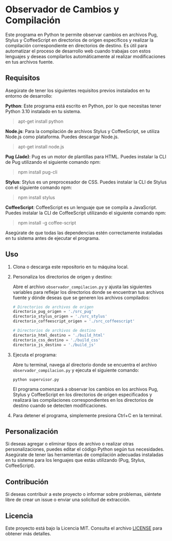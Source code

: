 # Observador de Cambios y Compilación

Este programa en Python te permite observar cambios en archivos Pug, Stylus y CoffeeScript en directorios de origen específicos y realizar la compilación correspondiente en directorios de destino. Es útil para automatizar el proceso de desarrollo web cuando trabajas con estos lenguajes y deseas compilarlos automáticamente al realizar modificaciones en tus archivos fuente.

## Requisitos

Asegúrate de tener los siguientes requisitos previos instalados en tu entorno de desarrollo:

**Python**: Este programa está escrito en Python, por lo que necesitas tener Python 3.10 instalado en tu sistema. 

> apt-get install python 

**Node.js**: Para la compilación de archivos Stylus y CoffeeScript, se utiliza Node.js como plataforma. Puedes descargar Node.js. 

> apt-get install node.js
  
**Pug (Jade)**: Pug es un motor de plantillas para HTML. Puedes instalar la CLI de Pug utilizando el siguiente comando npm:

> npm install pug-cli

**Stylus**: Stylus es un preprocesador de CSS. Puedes instalar la CLI de Stylus con el siguiente comando npm:

> npm install stylus

**CoffeeScript**: CoffeeScript es un lenguaje que se compila a JavaScript. Puedes instalar la CLI de CoffeeScript utilizando el siguiente comando npm:

>  npm install -g coffee-script

Asegúrate de que todas las dependencias estén correctamente instaladas en tu sistema antes de ejecutar el programa.

## Uso

1. Clona o descarga este repositorio en tu máquina local.

2. Personaliza los directorios de origen y destino:

   Abre el archivo `observador_compilacion.py` y ajusta las siguientes variables para reflejar los directorios donde se encuentran tus archivos fuente y dónde deseas que se generen los archivos compilados:

   ```python
   # Directorios de archivos de origen
   directorio_pug_origen = './src_pug'
   directorio_stylus_origen = './src_stylus'
   directorio_coffeescript_origen = './src_coffeescript'

   # Directorios de archivos de destino
   directorio_html_destino = './build_html'
   directorio_css_destino = './build_css'
   directorio_js_destino = './build_js'
   ```

3. Ejecuta el programa:

   Abre tu terminal, navega al directorio donde se encuentra el archivo `observador_compilacion.py` y ejecuta el siguiente comando:

   ```shell
   python supervisor.py
   ```

   El programa comenzará a observar los cambios en los archivos Pug, Stylus y CoffeeScript en los directorios de origen especificados y realizará las compilaciones correspondientes en los directorios de destino cuando se detecten modificaciones.

4. Para detener el programa, simplemente presiona Ctrl+C en la terminal.

## Personalización

Si deseas agregar o eliminar tipos de archivo o realizar otras personalizaciones, puedes editar el código Python según tus necesidades. Asegúrate de tener las herramientas de compilación adecuadas instaladas en tu sistema para los lenguajes que estás utilizando (Pug, Stylus, CoffeeScript).

## Contribución

Si deseas contribuir a este proyecto o informar sobre problemas, siéntete libre de crear un issue o enviar una solicitud de extracción.

## Licencia

Este proyecto está bajo la Licencia MIT. Consulta el archivo [LICENSE](LICENSE) para obtener más detalles.
